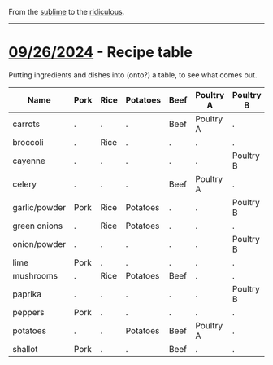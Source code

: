 From the [sublime](https://www.youtube.com/watch?v=CNUTlKqSO-I) to the [ridiculous](https://www.youtube.com/watch?v=zy9FkAXMBfk).

--------------------------------------------------------------------

# [09/26/2024](#9262024) - Recipe table

Putting ingredients and dishes into (onto?) a table, to see what comes out. 

|Name|Pork|Rice|Potatoes|Beef|Poultry A|Poultry B|Lamb|
|-------|-------|-------|-------|-------|-------|-------|-------|
|carrots|.|.|.|Beef|Poultry A|.|Lamb|
|broccoli|.|Rice|.|.|.|.|.|
|cayenne|.|.|.|.|.|Poultry B|.|
|celery|.|.|.|Beef|Poultry A|.|Lamb|
|garlic/powder|Pork|Rice|Potatoes|.|.|Poultry B|Lamb|
|green onions|.|Rice|Potatoes|.|.|.|.|
|onion/powder|.|.|.|.|.|Poultry B|.|
|lime|Pork|.|.|.|.|.|.|
|mushrooms|.|Rice|Potatoes|Beef|.|.|.|
|paprika|.|.|.|.|.|Poultry B|.|
|peppers|Pork|.|.|.|.|.|.|
|potatoes|.|.|Potatoes|Beef|Poultry A|.|.|
|shallot|Pork|.|.|Beef|.|.|Lamb|

